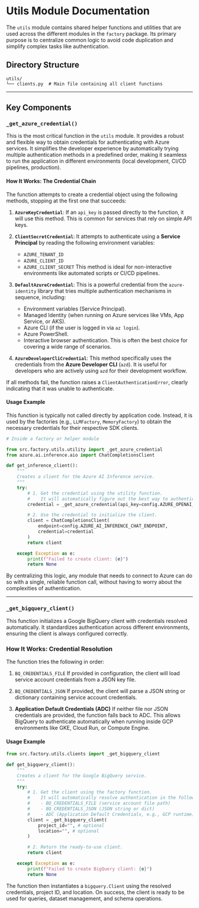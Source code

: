 # Utils Module Documentation

The `utils` module contains shared helper functions and utilities that are used across the different modules in the `factory` package. Its primary purpose is to centralize common logic to avoid code duplication and simplify complex tasks like authentication.

## Directory Structure

```
utils/
└── clients.py  # Main file containing all client functions
```

---

## Key Components

### `_get_azure_credential()`

This is the most critical function in the `utils` module. It provides a robust and flexible way to obtain credentials for authenticating with Azure services. It simplifies the developer experience by automatically trying multiple authentication methods in a predefined order, making it seamless to run the application in different environments (local development, CI/CD pipelines, production).

#### How It Works: The Credential Chain

The function attempts to create a credential object using the following methods, stopping at the first one that succeeds:

1.  **`AzureKeyCredential`**: If an `api_key` is passed directly to the function, it will use this method. This is common for services that rely on simple API keys.

2.  **`ClientSecretCredential`**: It attempts to authenticate using a **Service Principal** by reading the following environment variables:
    *   `AZURE_TENANT_ID`
    *   `AZURE_CLIENT_ID`
    *   `AZURE_CLIENT_SECRET`
    This method is ideal for non-interactive environments like automated scripts or CI/CD pipelines.

3.  **`DefaultAzureCredential`**: This is a powerful credential from the `azure-identity` library that tries multiple authentication mechanisms in sequence, including:
    *   Environment variables (Service Principal).
    *   Managed Identity (when running on Azure services like VMs, App Service, or AKS).
    *   Azure CLI (if the user is logged in via `az login`).
    *   Azure PowerShell.
    *   Interactive browser authentication.
    This is often the best choice for covering a wide range of scenarios.

4.  **`AzureDeveloperCliCredential`**: This method specifically uses the credentials from the **Azure Developer CLI** (`azd`). It is useful for developers who are actively using `azd` for their development workflow.

If all methods fail, the function raises a `ClientAuthenticationError`, clearly indicating that it was unable to authenticate.

#### Usage Example

This function is typically not called directly by application code. Instead, it is used by the factories (e.g., `LLMFactory`, `MemoryFactory`) to obtain the necessary credentials for their respective SDK clients.

```python
# Inside a factory or helper module

from src.factory.utils.utility import _get_azure_credential
from azure.ai.inference.aio import ChatCompletionsClient

def get_inference_client():
    """
    Creates a client for the Azure AI Inference service.
    """
    try:
        # 1. Get the credential using the utility function.
        #    It will automatically figure out the best way to authenticate.
        credential = _get_azure_credential(api_key=config.AZURE_OPENAI_API_KEY)

        # 2. Use the credential to initialize the client.
        client = ChatCompletionsClient(
            endpoint=config.AZURE_AI_INFERENCE_CHAT_ENDPOINT,
            credential=credential
        )
        return client

    except Exception as e:
        print(f"Failed to create client: {e}")
        return None
```

By centralizing this logic, any module that needs to connect to Azure can do so with a single, reliable function call, without having to worry about the complexities of authentication.

---

### `_get_bigquery_client()`

This function initializes a Google BigQuery client with credentials resolved automatically. It standardizes authentication across different environments, ensuring the client is always configured correctly.

### How It Works: Credential Resolution

The function tries the following in order:

1. `BQ_CREDENTIALS_FILE`
If provided in configuration, the client will load service account credentials from a JSON key file.

2. `BQ_CREDENTIALS_JSON`
If provided, the client will parse a JSON string or dictionary containing service account credentials.

3. **Application Default Credentials (ADC)**
If neither file nor JSON credentials are provided, the function falls back to ADC. This allows BigQuery to authenticate automatically when running inside GCP environments like GKE, Cloud Run, or Compute Engine.

#### Usage Example

```python
from src.factory.utils.clients import _get_bigquery_client

def get_bigquery_client():
    """
    Creates a client for the Google BigQuery service.
    """
    try:
        # 1. Get the client using the factory function.
        #    It will automatically resolve authentication in the following order:
        #    - BQ_CREDENTIALS_FILE (service account file path)
        #    - BQ_CREDENTIALS_JSON (JSON string or dict)
        #    - ADC (Application Default Credentials, e.g., GCP runtime)
        client = _get_bigquery_client(
            project_id="", # optional
            location="", # optional
        )

        # 2. Return the ready-to-use client.
        return client

    except Exception as e:
        print(f"Failed to create BigQuery client: {e}")
        return None
```

The function then instantiates a `bigquery.Client` using the resolved credentials, project ID, and location. On success, the client is ready to be used for queries, dataset management, and schema operations.
